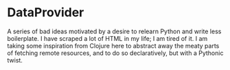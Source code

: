 # DataProvider

A series of bad ideas motivated by a desire to relearn Python and write less boilerplate. I have scraped a lot of HTML in my life; I am tired of it. I am taking some inspiration from Clojure here to abstract away the meaty parts of fetching remote resources, and to do so declaratively, but with a Pythonic twist.
